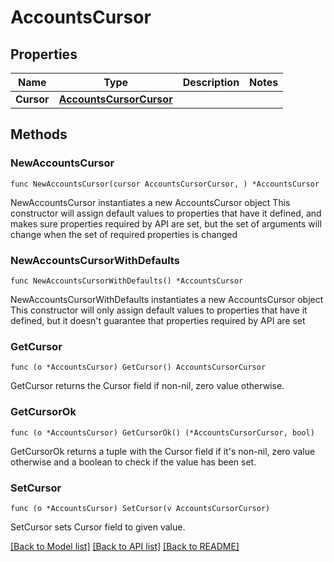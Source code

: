 # AccountsCursor

## Properties

Name | Type | Description | Notes
------------ | ------------- | ------------- | -------------
**Cursor** | [**AccountsCursorCursor**](AccountsCursorCursor.md) |  | 

## Methods

### NewAccountsCursor

`func NewAccountsCursor(cursor AccountsCursorCursor, ) *AccountsCursor`

NewAccountsCursor instantiates a new AccountsCursor object
This constructor will assign default values to properties that have it defined,
and makes sure properties required by API are set, but the set of arguments
will change when the set of required properties is changed

### NewAccountsCursorWithDefaults

`func NewAccountsCursorWithDefaults() *AccountsCursor`

NewAccountsCursorWithDefaults instantiates a new AccountsCursor object
This constructor will only assign default values to properties that have it defined,
but it doesn't guarantee that properties required by API are set

### GetCursor

`func (o *AccountsCursor) GetCursor() AccountsCursorCursor`

GetCursor returns the Cursor field if non-nil, zero value otherwise.

### GetCursorOk

`func (o *AccountsCursor) GetCursorOk() (*AccountsCursorCursor, bool)`

GetCursorOk returns a tuple with the Cursor field if it's non-nil, zero value otherwise
and a boolean to check if the value has been set.

### SetCursor

`func (o *AccountsCursor) SetCursor(v AccountsCursorCursor)`

SetCursor sets Cursor field to given value.



[[Back to Model list]](../README.md#documentation-for-models) [[Back to API list]](../README.md#documentation-for-api-endpoints) [[Back to README]](../README.md)



